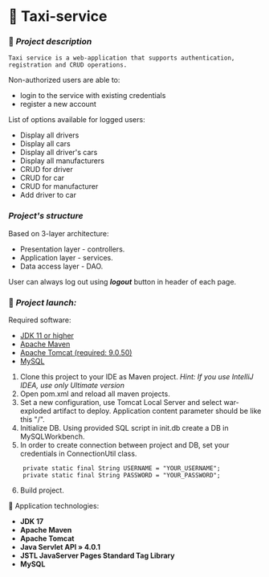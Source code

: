 # 🚕 Taxi-service 
### 📗 ***Project description***
```
Taxi service is a web-application that supports authentication, registration and CRUD operations.
```
Non-authorized users are able to:
* login to the service with existing credentials
* register a new account

List of options available for logged users:
* Display all drivers
* Display all cars
* Display all driver's cars
* Display all manufacturers
* CRUD for driver
* CRUD for car
* CRUD for manufacturer
* Add driver to car

### ***Project's structure***

Based on 3-layer architecture:
* Presentation layer - controllers.
* Application layer - services.
* Data access layer - DAO.

User can always log out using ***logout*** button in header of each page.

### 🔨 ***Project launch:***

Required software:
* [JDK 11 or higher](https://www.oracle.com/cis/java/technologies/javase/jdk11-archive-downloads.html)
* [Apache Maven](https://maven.apache.org/download.cgi)
* [Apache Tomcat (required: 9.0.50)](https://archive.apache.org/dist/tomcat/tomcat-9/v9.0.50/bin/)
* [MySQL](https://dev.mysql.com/downloads/workbench/)

1. Clone this project to your IDE as Maven project. *Hint: If you use IntelliJ IDEA, use only Ultimate version*
2. Open pom.xml and reload all maven projects.
3. Set a new configuration, use Tomcat Local Server and select war-exploded artifact to deploy. Application content parameter should be like this "/".
4. Initialize DB. Using provided SQL script in init.db create a DB in MySQLWorkbench.
5. In order to create connection between project and DB, set your credentials in ConnectionUtil class.

```
    private static final String USERNAME = "YOUR_USERNAME";
    private static final String PASSWORD = "YOUR_PASSWORD";
```
6. Build project.

🧰 Application technologies:
* **JDK 17**
* **Apache Maven**
* **Apache Tomcat**
* **Java Servlet API » 4.0.1**
* **JSTL JavaServer Pages Standard Tag Library**
* **MySQL**



